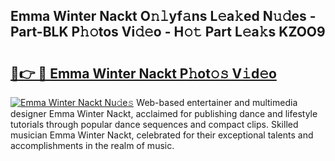 ## Emma Winter Nackt O𝚗𝚕yf𝚊ns L𝚎a𝚔ed N𝚞𝚍es - Part-BLK P𝚑𝚘tos Vi𝚍𝚎o - H𝚘𝚝 Part L𝚎a𝚔s KZOO9

# <h2><a href="http://kfchx0.oniu.top/?m=Emma+Winter+Nackt">🔗👉 🔴 Emma Winter Nackt P𝚑ot𝚘𝚜 V𝚒d𝚎o</a></h2>

[![Emma Winter Nackt Nu𝚍e𝚜](https://i.imgur.com/0qMVB7G.gif)](http://kfchx0.oniu.top/?m=Emma+Winter+Nackt)
Web-based entertainer and multimedia designer Emma Winter Nackt, acclaimed for publishing dance and lifestyle tutorials through popular dance sequences and compact clips. Skilled musician Emma Winter Nackt, celebrated for their exceptional talents and accomplishments in the realm of music.  
